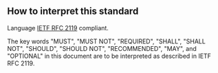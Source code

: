 ## How to interpret this standard

Language [IETF RFC 2119](https://tools.ietf.org/html/rfc2119) compliant.

The key words "MUST", "MUST NOT", "REQUIRED", "SHALL", "SHALL
NOT", "SHOULD", "SHOULD NOT", "RECOMMENDED",  "MAY", and
"OPTIONAL" in this document are to be interpreted as described in
IETF RFC 2119.
